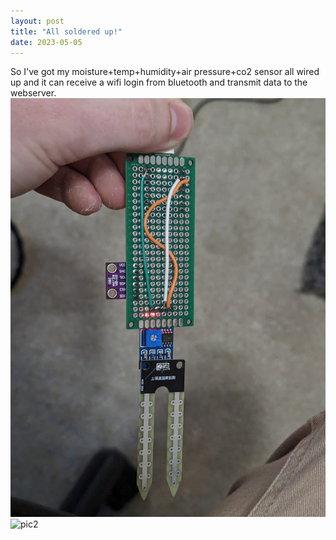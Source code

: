 ```yaml
---
layout: post
title: "All soldered up!"
date: 2023-05-05
---
```

So I've got my moisture+temp+humidity+air pressure+co2 sensor all wired up and it can receive a wifi login from bluetooth and transmit data to the webserver. ![pic1](/assets/images/pic1.jpg) ![pic2](/assets/images/pic2.jpg)